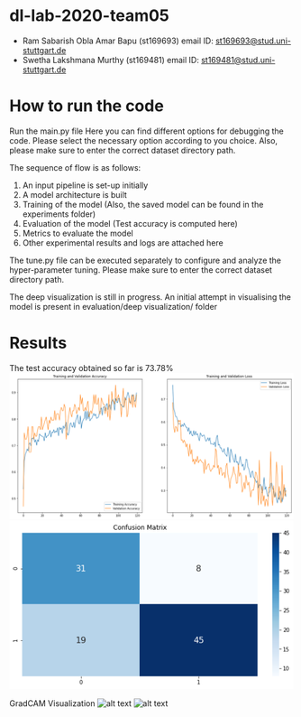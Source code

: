 # dl-lab-2020-team05
-   Ram Sabarish Obla Amar Bapu	(st169693)		email ID:  st169693@stud.uni-stuttgart.de
-   Swetha Lakshmana Murthy 		(st169481)		email ID:  st169481@stud.uni-stuttgart.de 

# How to run the code
Run the main.py file
Here you can find different options for debugging the code. Please select the necessary option according to you choice.
Also, please make sure to enter the correct dataset directory path.

The sequence of flow is as follows:
1.	An input pipeline is set-up initially
2.	A model architecture is built
3.	Training of the model	(Also, the saved model can be found in the experiments folder)
4.	Evaluation of the model	(Test accuracy is computed here)
5.	Metrics to evaluate the model
6.	Other experimental results and logs are attached here

The tune.py file can be executed separately to configure and analyze the hyper-parameter tuning.
Please make sure to enter the correct dataset directory path.

The deep visualization is still in progress. An initial attempt in visualising the model is present in evaluation/deep visualization/ folder

# Results

The test accuracy obtained so far is 73.78%
![alt text](diabetic_retinopathy/experiments/Updated_Train_and_Validation_Accuracy.png)
![alt text](diabetic_retinopathy/experiments/Updated_Confusion_Matrix.png)

GradCAM Visualization
![alt text](diabetic_retinopathy/experiments/GradCAM_image.png)
![alt text](diabetic_retinopathy/experiments/GradCAM_image_visualised.png)
